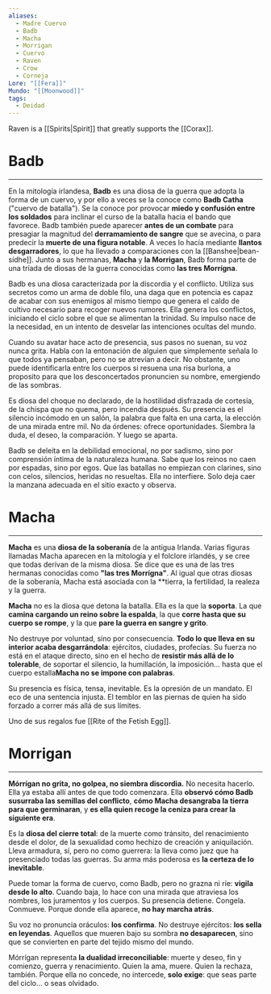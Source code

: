```yaml
---
aliases:
  - Madre Cuervo
  - Badb
  - Macha
  - Morrigan
  - Cuervo
  - Raven
  - Crow
  - Corneja
Lore: "[[Fera]]"
Mundo: "[[Moonwood]]"
tags:
  - Deidad
---
```

Raven is a [[Spirits|Spirit]] that greatly supports the [[Corax]].
# Badb
---
En la mitología irlandesa, **Badb** es una diosa de la guerra que adopta la forma de un cuervo, y por ello a veces se la conoce como **Badb Catha** ("cuervo de batalla"). Se la conoce por provocar **miedo y confusión entre los soldados** para inclinar el curso de la batalla hacia el bando que favorece. Badb también puede aparecer **antes de un combate** para presagiar la magnitud del **derramamiento de sangre** que se avecina, o para predecir la **muerte de una figura notable**. A veces lo hacía mediante **llantos desgarradores**, lo que ha llevado a comparaciones con la [[Banshee|bean-sídhe]].  Junto a sus hermanas, **Macha** y **la Morrigan**, Badb forma parte de una tríada de diosas de la guerra conocidas como **las tres Morrígna**.

Badb es una diosa caracterizada por la discordia y el conflicto. Utiliza sus secretos como un arma de doble filo, una daga que en potencia es capaz de acabar con sus enemigos al mismo tiempo que genera el caldo de cultivo necesario para recoger nuevos rumores. Ella genera los conflictos, iniciando el ciclo sobre el que se alimentan la trinidad. Su impulso nace de la necesidad, en un intento de desvelar las intenciones ocultas del mundo.

Cuando su avatar hace acto de presencia,  sus pasos no suenan, su voz nunca grita. Habla con la entonación de alguien que simplemente señala lo que todos ya pensaban, pero no se atrevían a decir. No obstante, uno puede identificarla entre los cuerpos si resuena una risa burlona, a proposito para que los desconcertados pronuncien su nombre, emergiendo de las sombras.

Es diosa del choque no declarado, de la hostilidad disfrazada de cortesía, de la chispa que no quema, pero incendia después. Su presencia es el silencio incómodo en un salón, la palabra que falta en una carta, la elección de una mirada entre mil. No da órdenes: ofrece oportunidades. Siembra la duda, el deseo, la comparación. Y luego se aparta.

Badb se deleita en la debilidad emocional, no por sadismo, sino por comprensión íntima de la naturaleza humana. Sabe que los reinos no caen por espadas, sino por egos. Que las batallas no empiezan con clarines, sino con celos, silencios, heridas no resueltas. Ella no interfiere. Solo deja caer la manzana adecuada en el sitio exacto y observa. 
# Macha
---
**Macha** es una **diosa de la soberanía** de la antigua Irlanda. Varias figuras llamadas Macha aparecen en la mitología y el folclore irlandés, y se cree que todas derivan de la misma diosa. Se dice que es una de las tres hermanas conocidas como **"las tres Morrígna"**. Al igual que otras diosas de la soberanía, Macha está asociada con la **tierra, la fertilidad, la realeza y la guerra.

**Macha** no es la diosa que detona la batalla. Ella es la que la **soporta**. La que **camina cargando un reino sobre la espalda**, la que **corre hasta que su cuerpo se rompe**, y la que **pare la guerra en sangre y grito**.

No destruye por voluntad, sino por consecuencia. **Todo lo que lleva en su interior acaba desgarrándola**: ejércitos, ciudades, profecías. Su fuerza no está en el ataque directo, sino en el hecho de **resistir más allá de lo tolerable**, de soportar el silencio, la humillación, la imposición... hasta que el cuerpo estalla**Macha no se impone con palabras**. 

Su presencia es física, tensa, inevitable. Es la opresión de un mandato. El eco de una sentencia injusta. El temblor en las piernas de quien ha sido forzado a correr más allá de sus límites.

Uno de sus regalos fue [[Rite of the Fetish Egg]].
# Morrigan
---
**Mórrígan no grita, no golpea, no siembra discordia.** No necesita hacerlo. Ella ya estaba allí antes de que todo comenzara. Ella **observó cómo Badb susurraba las semillas del conflicto**, **cómo Macha desangraba la tierra para que germinaran**, y **es ella quien recoge la ceniza para crear la siguiente era**.

Es la **diosa del cierre total**: de la muerte como tránsito, del renacimiento desde el dolor, de la sexualidad como hechizo de creación y aniquilación. Lleva armadura, sí, pero no como guerrera: la lleva como juez que ha presenciado todas las guerras. Su arma más poderosa es **la certeza de lo inevitable**.

Puede tomar la forma de cuervo, como Badb, pero no grazna ni ríe: **vigila desde lo alto**. Cuando baja, lo hace con una mirada que atraviesa los nombres, los juramentos y los cuerpos. Su presencia detiene. Congela. Conmueve. Porque donde ella aparece, **no hay marcha atrás**.

Su voz no pronuncia oráculos: **los confirma**. No destruye ejércitos: **los sella en leyendas**. Aquellos que mueren bajo su sombra **no desaparecen**, sino que se convierten en parte del tejido mismo del mundo.

Mórrígan representa **la dualidad irreconciliable**: muerte y deseo, fin y comienzo, guerra y renacimiento. Quien la ama, muere. Quien la rechaza, también. Porque ella no concede, no intercede, **solo exige**: que seas parte del ciclo… o seas olvidado.


